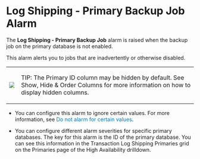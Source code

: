 ﻿<?xml version="1.0" encoding="utf-8"?>
<html xmlns:MadCap="http://www.madcapsoftware.com/Schemas/MadCap.xsd" MadCap:timeEstimate="0" MadCap:priority="0" MadCap:status="In Progress" MadCap:lastBlockDepth="6" MadCap:lastHeight="267" MadCap:lastWidth="928">
    <head>
        <link href="../Resources/TableStyles/NoteTable_Blue_DoNotEdit.css" rel="stylesheet" MadCap:stylesheetType="table" /><title></title>
    </head>
    <body>
        <h1>
            <MadCap:keyword term="alarms:Log Shipping - Primary Backup Job;Log Shipping - Primary Backup Job alarm" />Log Shipping - Primary Backup Job Alarm</h1>
        <p>The <b>Log Shipping - Primary Backup Job</b> alarm is raised when the backup job on the primary database is not enabled.</p>
        <p>This alarm alerts you to jobs that are inadvertently or otherwise disabled.</p>
        <table style="width: 100%;mc-table-style: url('../Resources/TableStyles/NoteTable_Blue_DoNotEdit.css');" class="TableStyle-NoteTable_Blue_DoNotEdit" cellspacing="0">
            <col class="TableStyle-NoteTable_Blue_DoNotEdit-Column-Column1" style="width: 0.3in;">
            </col>
            <col class="TableStyle-NoteTable_Blue_DoNotEdit-Column-Column1">
            </col>
            <tbody>
                <tr class="TableStyle-NoteTable_Blue_DoNotEdit-Body-Body1">
                    <td class="TableStyle-NoteTable_Blue_DoNotEdit-BodyB-Column1-Body1">
                        <p>
                            <img src="../Resources/Images/DSGStandard/Note_Info.gif" style="max-width: 90%;">
                            </img>
                        </p>
                    </td>
                    <td class="TableStyle-NoteTable_Blue_DoNotEdit-BodyA-Column1-Body1">
                        <p><span class="DellDarkBlue">TIP:</span> The Primary ID column  may be hidden by default. See <MadCap:xref href="../ChartsAndGrids/grid_organizecolumns.htm" target="" title="" alt="">Show, Hide &amp; Order Columns</MadCap:xref> for more information on how to display hidden columns.</p>
                    </td>
                </tr>
            </tbody>
        </table>
        <MadCap:snippetBlock src="../Resources/Snippets/SoSSE/Alarm_Title_Configure.flsnp">
        </MadCap:snippetBlock>
        <ul>
            <li class="Note">You can configure  this alarm to ignore certain values. <MadCap:xref href="../AlarmsDialog/configure_alarm_ignorevalues.htm" class="ForMoreInfo_Heading">For more information, see <span style="color: #0078b6;" class="mcFormatColor">Do not alarm for certain values</span>.</MadCap:xref></li>
        </ul>
        <ul>
            <li class="Note">
                <p>You can configure different alarm severities for specific primary databases. <MadCap:snippetText src="../Resources/Snippets/SoSSE/Alarm_SeeKeyedAlarmsref.flsnp" /> The key for this alarm is the ID of the primary database. You can see this information in the Transaction Log Shipping Primaries grid on the Primaries page of the High Availability drilldown.</p>
            </li>
        </ul>
    </body>
</html>